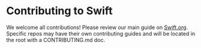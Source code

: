 # Contributing to Swift

We welcome all contributions! Please review our main guide on [Swift.org](https://www.swift.org/contributing). Specific repos may have their own contributing guides and will be located in the root with a CONTRIBUTING.md doc. 

